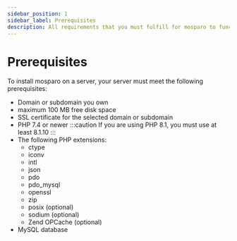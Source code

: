 ```yaml
---
sidebar_position: 1
sidebar_label: Prerequisites
description: All requirements that you must fulfill for mosparo to function correctly.
---
```


# Prerequisites

To install mosparo on a server, your server must meet the following prerequisites:

- Domain or subdomain you own
- maximum 100 MB free disk space
- SSL certificate for the selected domain or subdomain
- PHP 7.4 or newer
  :::caution
  If you are using PHP 8.1, you must use at least 8.1.10
  :::
- The following PHP extensions:
  - ctype
  - iconv
  - intl
  - json
  - pdo
  - pdo_mysql
  - openssl
  - zip
  - posix (optional)
  - sodium (optional)
  - Zend OPCache (optional)
- MySQL database
